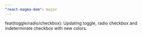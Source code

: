 ```yaml
---
"react-magma-dom": major
---
```


feat(toggle/radio/checkbox): Updating toggle, radio checkbox and indeterminate checkbox with new colors. 
